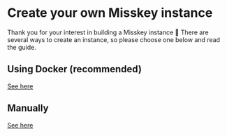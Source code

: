 # Create your own Misskey instance
Thank you for your interest in building a Misskey instance 🚀
There are several ways to create an instance, so please choose one below and read the guide.

## Using Docker (recommended)
[See here](./install/docker.html)

## Manually

[See here](./install/manual.html)
